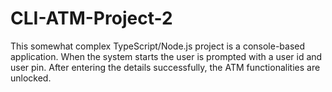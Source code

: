 # CLI-ATM-Project-2
This somewhat complex TypeScript/Node.js project is a console-based application. When the system starts the user is prompted with a user id and user pin. After entering the details successfully, the ATM functionalities are unlocked.
